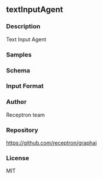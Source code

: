 ## textInputAgent

### Description

Text Input Agent

### Samples



### Schema



### Input Format



### Author

Receptron team

### Repository

https://github.com/receptron/graphai


### License

MIT

